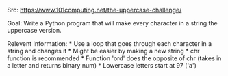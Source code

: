 Src: https://www.101computing.net/the-uppercase-challenge/

Goal: Write a Python program that will make every character in a string the uppercase version.

Relevent Information:
    * Use a loop that goes through each character in a string and changes it
    * Might be easier by making a new string
    * chr function is recommended
        * Function 'ord' does the opposite of chr (takes in a letter and returns binary num)
        * Lowercase letters start at 97 ('a')
